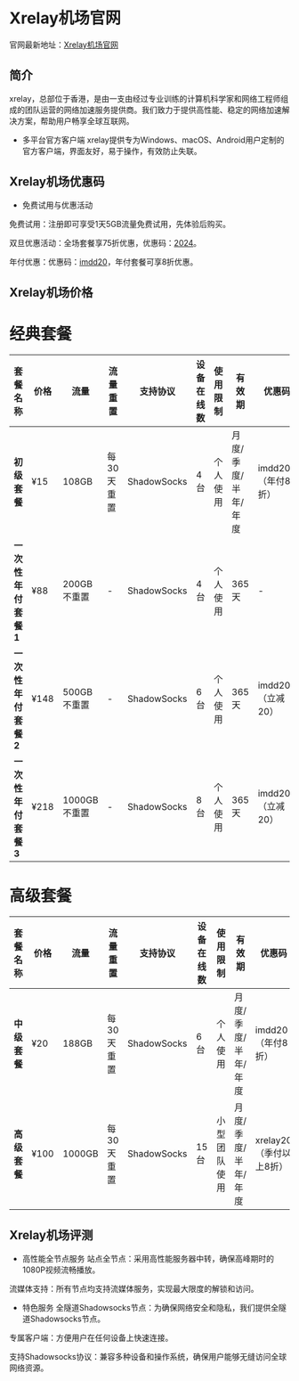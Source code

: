 # Xrelay机场官网

官网最新地址：[Xrelay机场官网](https://xrelay.net/#/register?code=DTz0dFxA)


## 简介

xrelay，总部位于香港，是由一支由经过专业训练的计算机科学家和网络工程师组成的团队运营的网络加速服务提供商。我们致力于提供高性能、稳定的网络加速解决方案，帮助用户畅享全球互联网。

- 多平台官方客户端
xrelay提供专为Windows、macOS、Android用户定制的官方客户端，界面友好，易于操作，有效防止失联。

## Xrelay机场优惠码

- 免费试用与优惠活动

免费试用：注册即可享受1天5GB流量免费试用，先体验后购买。

双旦优惠活动：全场套餐享75折优惠，优惠码：[2024](https://xrelay.net/#/register?code=DTz0dFxA)。

年付优惠：优惠码：[imdd20](https://xrelay.net/#/register?code=DTz0dFxA)，年付套餐可享8折优惠。


## Xrelay机场价格

# 经典套餐

| 套餐名称        | 价格   | 流量         | 流量重置        | 支持协议          | 设备在线数 | 使用限制     | 有效期    | 优惠码     |
|---------------|------|------------|-------------|-----------------|--------|----------|---------|---------|
| **初级套餐**      | ¥15  | 108GB      | 每 30 天重置     | ShadowSocks     | 4台     | 个人使用    | 月度/季度/半年/年度 | imdd20（年付8折） |
| **一次性年付套餐1** | ¥88  | 200GB 不重置  | -           | ShadowSocks     | 4台     | 个人使用    | 365天    | -        |
| **一次性年付套餐2** | ¥148 | 500GB 不重置  | -           | ShadowSocks     | 6台     | 个人使用    | 365天    | imdd200（立减20）|
| **一次性年付套餐3** | ¥218 | 1000GB 不重置 | -           | ShadowSocks     | 8台     | 个人使用    | 365天    | imdd200（立减20）|

# 高级套餐

| 套餐名称    | 价格  | 流量         | 流量重置        | 支持协议        | 设备在线数 | 使用限制       | 有效期        | 优惠码       |
|-----------|-----|------------|-------------|---------------|--------|------------|-----------|-----------|
| **中级套餐**  | ¥20  | 188GB      | 每 30 天重置     | ShadowSocks   | 6台     | 个人使用      | 月度/季度/半年/年度 | imdd20（年付8折） |
| **高级套餐**  | ¥100 | 1000GB     | 每 30 天重置     | ShadowSocks   | 15台    | 小型团队使用    | 月度/季度/半年/年度 | xrelay20（季付以上8折） |


## Xrelay机场评测

- 高性能全节点服务
站点全节点：采用高性能服务器中转，确保高峰期时的1080P视频流畅播放。

流媒体支持：所有节点均支持流媒体服务，实现最大限度的解锁和访问。

- 特色服务
全隧道Shadowsocks节点：为确保网络安全和隐私，我们提供全隧道Shadowsocks节点。

专属客户端：方便用户在任何设备上快速连接。

支持Shadowsocks协议：兼容多种设备和操作系统，确保用户能够无缝访问全球网络资源。


